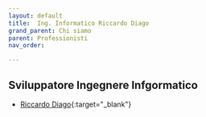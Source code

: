 ```yaml
---
layout: default
title:  Ing. Informatico Riccardo Diago
grand_parent: Chi siamo
parent: Professionisti
nav_order: 

---
```

## Sviluppatore Ingegnere Infgormatico
- [Riccardo Diago](https://www.ricsystem.it/guide/){:target="_blank"}

